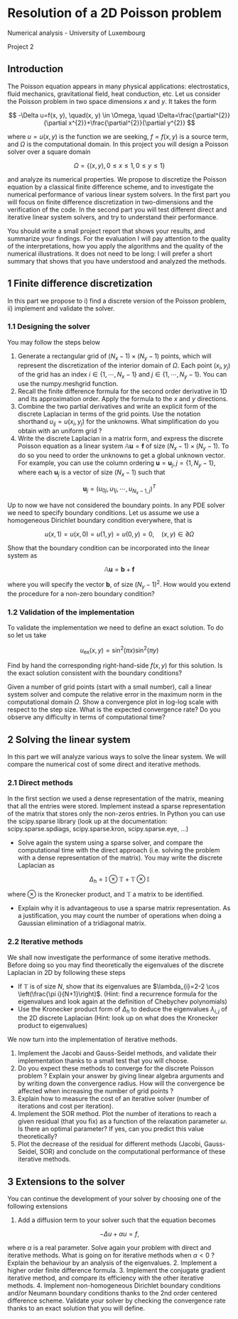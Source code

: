# Resolution of a 2D Poisson problem 

Numerical analysis - University of Luxembourg

Project 2

## Introduction

The Poisson equation appears in many physical applications: electrostatics, fluid mechanics, gravitational field, heat conduction, etc. Let us consider the Poisson problem in two space dimensions $x$ and $y$. It takes the form

$$
-\Delta u=f(x, y), \quad(x, y) \in \Omega, \quad \Delta=\frac{\partial^{2}}{\partial x^{2}}+\frac{\partial^{2}}{\partial y^{2}}
$$

where $u=u(x, y)$ is the function we are seeking, $f=f(x, y)$ is a source term, and $\Omega$ is the computational domain. In this project you will design a Poisson solver over a square domain

$$
\Omega=\{(x, y), 0 \leq x \leq 1,0 \leq y \leq 1\}
$$

and analyze its numerical properties. We propose to discretize the Poisson equation by a classical finite difference scheme, and to investigate the numerical performance of various linear system solvers. In the first part you will focus on finite difference discretization in two-dimensions and the verification of the code. In the second part you will test different direct and iterative linear system solvers, and try to understand their performance.

You should write a small project report that shows your results, and summarize your findings. For the evaluation I will pay attention to the quality of the interpretations, how you apply the algorithms and the quality of the numerical illustrations. It does not need to be long: I will prefer a short summary that shows that you have understood and analyzed the methods.

## 1 Finite difference discretization

In this part we propose to i) find a discrete version of the Poisson problem, ii) implement and validate the solver.

### 1.1 Designing the solver

You may follow the steps below

1. Generate a rectangular grid of $\left(N_{x}-1\right) \times\left(N_{y}-1\right)$ points, which will represent the discretization of the interior domain of $\Omega$. Each point $\left(x_{i}, y_{j}\right)$ of the grid has an index $i \in\left\{1, \cdots, N_{x}-1\right\}$ and $j \in\left\{1, \cdots, N_{y}-1\right\}$. You can use the numpy.meshgrid function.
2. Recall the finite difference formula for the second order derivative in 1D and its approximation order. Apply the formula to the $x$ and $y$ directions.
3. Combine the two partial derivatives and write an explicit form of the discrete Laplacian in terms of the grid points. Use the notation shorthand $u_{i j}=u\left(x_{i}, y_{j}\right)$ for the unknowns. What simplification do you obtain with an uniform grid ?
4. Write the discrete Laplacian in a matrix form, and express the discrete Poisson equation as a linear system $\mathbb{A} \mathbf{u}=\mathbf{f}$ of size $\left(N_{x}-1\right) \times\left(N_{y}-1\right)$. To do so you need to order the unknowns to get a global unknown vector. For example, you can use the column ordering $\mathbf{u}=\mathbf{u}_{j}, j=\left\{1, N_{y}-1\right\}$, where each $\mathbf{u}_{j}$ is a vector of size $\left(N_{x}-1\right)$ such that

$$
\mathbf{u}_{j}=\left(u_{0 j}, u_{1 j}, \cdots, u_{N_{x}-1, j}\right)^{T}
$$

Up to now we have not considered the boundary points. In any PDE solver we need to specify boundary conditions. Let us assume we use a homogeneous Dirichlet boundary condition everywhere, that is

$$
u(x, 1)=u(x, 0)=u(1, y)=u(0, y)=0, \quad(x, y) \in \partial \Omega
$$

Show that the boundary condition can be incorporated into the linear system as

$$
\mathbb{A} \mathbf{u}=\mathbf{b}+\mathbf{f}
$$

where you will specify the vector $\mathbf{b}$, of size $\left(N_{y}-1\right)^{2}$. How would you extend the procedure for a non-zero boundary condition?

### 1.2 Validation of the implementation

To validate the implementation we need to define an exact solution. To do so let us take

$$
u_{\mathrm{ex}}(x, y)=\sin ^{2}(\pi x) \sin ^{2}(\pi y)
$$

Find by hand the corresponding right-hand-side $f(x, y)$ for this solution. Is the exact solution consistent with the boundary conditions?

Given a number of grid points (start with a small number), call a linear system solver and compute the relative error in the maximum norm in the computational domain $\Omega$. Show a convergence plot in log-log scale with respect to the step size. What is the expected convergence rate? Do you observe any difficulty in terms of computational time?

## 2 Solving the linear system

In this part we will analyze various ways to solve the linear system. We will compare the numerical cost of some direct and iterative methods.

### 2.1 Direct methods

In the first section we used a dense representation of the matrix, meaning that all the entries were stored. Implement instead a sparse representation of the matrix that stores only the non-zeros entries. In Python you can use the scipy.sparse library (look up at the documentation: scipy.sparse.spdiags, scipy.sparse.kron, scipy.sparse.eye, ...)

- Solve again the system using a sparse solver, and compare the computational time with the direct approach (i.e. solving the problem with a dense representation of the matrix). You may write the discrete Laplacian as

$$
\Delta_{h}=\mathbb{I} \otimes \mathbb{T}+\mathbb{T} \otimes \mathbb{I}
$$

where $\otimes$ is the Kronecker product, and $\mathbb{T}$ a matrix to be identified.

- Explain why it is advantageous to use a sparse matrix representation. As a justification, you may count the number of operations when doing a Gaussian elimination of a tridiagonal matrix.


### 2.2 Iterative methods

We shall now investigate the performance of some iterative methods. Before doing so you may find theoretically the eigenvalues of the discrete Laplacian in 2D by following these steps

- If $\mathbb{T}$ is of size $N$, show that its eigenvalues are $\lambda_{i}=2-2 \cos \left(\frac{\pi i}{N+1}\right)$. (Hint: find a recurrence formula for the eigenvalues and look again at the definition of Chebychev polynomials)
- Use the Kronecker product form of $\Delta_{h}$ to deduce the eigenvalues $\lambda_{i, j}$ of the 2D discrete Laplacian (Hint: look up on what does the Kronecker product to eigenvalues)

We now turn into the implementation of iterative methods.

1. Implement the Jacobi and Gauss-Seidel methods, and validate their implementation thanks to a small test that you will choose.
2. Do you expect these methods to converge for the discrete Poisson problem ? Explain your answer by giving linear algebra arguments and by writing down the convergence radius. How will the convergence be affected when increasing the number of grid points ?
3. Explain how to measure the cost of an iterative solver (number of iterations and cost per iteration).
4. Implement the SOR method. Plot the number of iterations to reach a given residual (that you fix) as a function of the relaxation parameter $\omega$. Is there an optimal parameter? If yes, can you predict this value theoretically?
5. Plot the decrease of the residual for different methods (Jacobi, Gauss-Seidel, SOR) and conclude on the computational performance of these iterative methods.

## 3 Extensions to the solver

You can continue the development of your solver by choosing one of the following extensions

1. Add a diffusion term to your solver such that the equation becomes

$$
-\Delta u+\alpha u=f,
$$

where $\alpha$ is a real parameter. Solve again your problem with direct and iterative methods. What is going on for iterative methods when $\alpha<0$ ? Explain the behaviour by an analysis of the eigenvalues.
2. Implement a higher order finite difference formula.
3. Implement the conjugate gradient iterative method, and compare its efficiency with the other iterative methods.
4. Implement non-homogeneous Dirichlet boundary conditions and/or Neumann boundary conditions thanks to the 2nd order centered difference scheme. Validate your solver by checking the convergence rate thanks to an exact solution that you will define.

